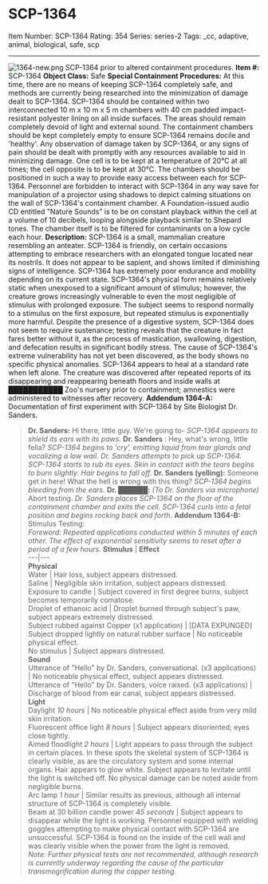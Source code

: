# SCP-1364
Item Number: SCP-1364
Rating: 354
Series: series-2
Tags: _cc, adaptive, animal, biological, safe, scp

---

![1364-new.png](http://scp-wiki.wdfiles.com/local--files/scp-1364/1364-new.png)
SCP-1364 prior to altered containment procedures.
**Item #:** SCP-1364
**Object Class:** Safe
**Special Containment Procedures:** At this time, there are no means of keeping SCP-1364 completely safe, and methods are currently being researched into the minimization of damage dealt to SCP-1364. SCP-1364 should be contained within two interconnected 10 m x 10 m x 5 m chambers with 40 cm padded impact-resistant polyester lining on all inside surfaces. The areas should remain completely devoid of light and external sound. The containment chambers should be kept completely empty to ensure SCP-1364 remains docile and 'healthy'. Any observation of damage taken by SCP-1364, or any signs of pain should be dealt with promptly with any resources available to aid in minimizing damage.
One cell is to be kept at a temperature of 20°C at all times; the cell opposite is to be kept at 30°C. The chambers should be positioned in such a way to provide easy access between each for SCP-1364.
Personnel are forbidden to interact with SCP-1364 in any way save for manipulation of a projector using shadows to depict calming situations on the wall of SCP-1364's containment chamber. A Foundation-issued audio CD entitled "Nature Sounds" is to be on constant playback within the cell at a volume of 10 decibels, looping alongside playback similar to Shepard tones.
The chamber itself is to be filtered for contaminants on a low cycle each hour.
**Description:** SCP-1364 is a small, mammalian creature resembling an anteater. SCP-1364 is friendly, on certain occasions attempting to embrace researchers with an elongated tongue located near its nostrils. It does not appear to be sapient, and shows limited if diminishing signs of intelligence.
SCP-1364 has extremely poor endurance and mobility depending on its current state. SCP-1364's physical form remains relatively static when unexposed to a significant amount of stimulus; however, the creature grows increasingly vulnerable to even the most negligible of stimulus with prolonged exposure. The subject seems to respond normally to a stimulus on the first exposure, but repeated stimulus is exponentially more harmful.
Despite the presence of a digestive system, SCP-1364 does not seem to require sustenance; testing reveals that the creature in fact fares better without it, as the process of mastication, swallowing, digestion, and defecation results in significant bodily stress. The cause of SCP-1364's extreme vulnerability has not yet been discovered, as the body shows no specific physical anomalies.
SCP-1364 appears to heal at a standard rate when left alone.
The creature was discovered after repeated reports of its disappearing and reappearing beneath floors and inside walls at ███████████ Zoo's nursery prior to containment; amnestics were administered to witnesses after recovery.
**Addendum 1364-A:** Documentation of first experiment with SCP-1364 by Site Biologist Dr. Sanders.
> **Dr. Sanders:** Hi there, little guy. We're going to-
> _SCP-1364 appears to shield its ears with its paws._
> **Dr. Sanders** : Hey, what's wrong, little fella?
> _SCP-1364 begins to 'cry', emitting liquid from tear glands and vocalizing a low wail._
> _Dr. Sanders attempts to pick up SCP-1364._
> _SCP-1364 starts to rub its eyes. Skin in contact with the tears begins to burn slightly. Hair begins to fall off._
> **Dr. Sanders (yelling):** Someone get in here! What the hell is wrong with this thing?
> _SCP-1364 begins bleeding from the ears._
> **Dr. ██████:** _(To Dr. Sanders via microphone)_ Abort testing.
> _Dr. Sanders places SCP-1364 on the floor of the containment chamber and exits the cell._
> _SCP-1364 curls into a fetal position and begins rocking back and forth._
> <End Log>
**Addendum 1364-B:** Stimulus Testing:  
_Foreword: Repeated applications conducted within 5 minutes of each other. The effect of exponential sensitivity seems to reset after a period of a few hours._
**Stimulus** | **Effect**  
---|---  
**Physical**  
Water | Hair loss, subject appears distressed.  
Saline | Negligible skin irritation, subject appears distressed.  
Exposure to candle | Subject covered in first degree burns, subject becomes temporarily comatose.  
Droplet of ethanoic acid | Droplet burned through subject's paw, subject appears extremely distressed.  
Subject rubbed against Copper (x1 application) | [DATA EXPUNGED]  
Subject dropped lightly on natural rubber surface | No noticeable physical effect.  
No stimulus | Subject appears distressed.  
**Sound**  
Utterance of "Hello" by Dr. Sanders, conversational. (x3 applications) | No noticeable physical effect, subject appears distressed.  
Utterance of "Hello" by Dr. Sanders, voice raised. (x3 applications) | Discharge of blood from ear canal, subject appears distressed.  
**Light**  
Daylight _10 hours_ | No noticeable physical effect aside from very mild skin irritation.  
Fluorescent office light _8 hours_ | Subject appears disoriented; eyes close tightly.  
Aimed floodlight _2 hours_ | Light appears to pass through the subject in certain places. In these spots the skeletal system of SCP-1364 is clearly visible, as are the circulatory system and some internal organs. Hair appears to glow white. Subject appears to levitate until the light is switched off. No physical damage can be noted aside from negligible burns.  
Arc lamp _1 hour_ | Similar results as previous, although all internal structure of SCP-1364 is completely visible.  
Beam at 30 billion candle power _45 seconds_ | Subject appears to disappear while the light is working. Personnel equipped with welding goggles attempting to make physical contact with SCP-1364 are unsuccessful. SCP-1364 is found on the inside of the cell wall and was clearly visible when the power from the light is removed.  
_Note: Further physical tests are not recommended, although research is currently underway regarding the cause of the particular transmogrification during the copper testing._